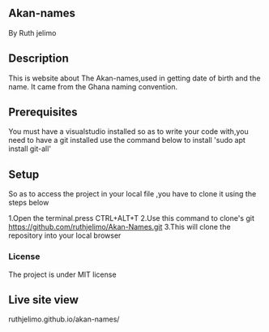 <img sr ="image/akannnname.png">

## Akan-names
By Ruth jelimo

## Description
This is website about The Akan-names,used in getting date of birth and the name. It came from the Ghana naming convention.

## Prerequisites
You must have a visualstudio installed so as to write your code with,you need to have a git installed
use the command below to install 'sudo apt install git-all'

## Setup
So as to access the project in your local file ,you have to clone it using the steps below 
 
 1.Open the terminal.press  CTRL+ALT+T
 2.Use this command to clone's git https://github.com/ruthjelimo/Akan-Names.git
 3.This will clone the repository into your local browser
 
 ### License
 The project is under MIT license

 ## Live site view 
 ruthjelimo.github.io/akan-names/
 
